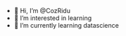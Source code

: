 - 👋 Hi, I’m @CozRidu
- 👀 I’m interested in learning
- 🌱 I’m currently learning datascience


<!---
CozRidu/CozRidu is a ✨ special ✨ repository because its `README.md` (this file) appears on your GitHub profile.
You can click the Preview link to take a look at your changes.
--->
